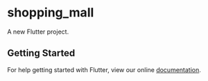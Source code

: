 # shopping_mall

A new Flutter project.

## Getting Started

For help getting started with Flutter, view our online
[documentation](https://flutter.io/).

